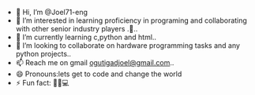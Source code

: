 - 👋 Hi, I’m @Joel71-eng
- 👀 I’m interested in learning proficiency in programing and collaborating with other senior industry players .👏..
- 🌱 I’m currently learning c,python and html..
- 💞️ I’m looking to collaborate on hardware programming tasks and any python projects..
- 📫 Reach me on gmail  ogutigadjoel@gmail.com..
- 😄 Pronouns:lets get to code and change the world
- ⚡ Fun fact: 🎤🎹💻

<!---
Joel71-eng/Joel71-eng is a ✨ special ✨ repository because its `README.md` (this file) appears on your GitHub profile.
You can click the Preview link to take a look at your changes.
--->
